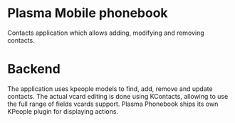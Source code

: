 # Plasma Mobile phonebook

Contacts application which allows adding, modifying and removing contacts.

# Backend

The application uses kpeople models to find, add, remove and update contacts.
The actual vcard editing is done using KContacts, allowing to use the full range of fields vcards support.
Plasma Phonebook ships its own KPeople plugin for displaying actions.

